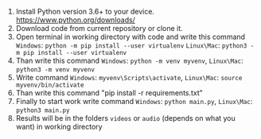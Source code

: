 1. Install Python version 3.6+ to your device. https://www.python.org/downloads/
2. Download code from current repository or clone it.
3. Open terminal in working directory with code and write this command `Windows`: `python -m pip install --user virtualenv` `Linux\Mac`: `python3 -m pip install --user virtualenv`
4. Than write this command `Windows`: `python -m venv myvenv`, `Linux\Mac`: `python3 -m venv myvenv`
5. Write command `Windows`: `myvenv\Scripts\activate`, `Linux\Mac`: `source myvenv/bin/activate`
6. Than write this command "pip install -r requirements.txt"
7. Finally to start work write command `Windows`: `python main.py`, `Linux\Mac`: `python3 main.py`
8. Results will be in the folders `videos` or `audio` (depends on what you want) in working directory